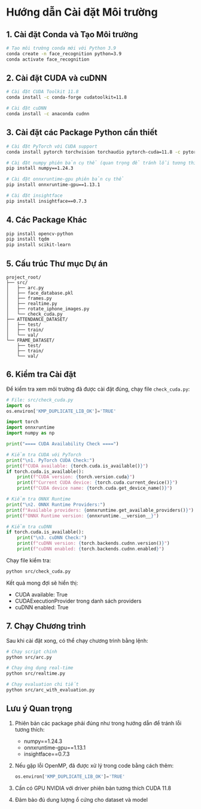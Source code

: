 # Hướng dẫn Cài đặt Môi trường

## 1. Cài đặt Conda và Tạo Môi trường

```bash
# Tạo môi trường conda mới với Python 3.9
conda create -n face_recognition python=3.9
conda activate face_recognition
```

## 2. Cài đặt CUDA và cuDNN

```bash
# Cài đặt CUDA Toolkit 11.8
conda install -c conda-forge cudatoolkit=11.8

# Cài đặt cuDNN
conda install -c anaconda cudnn
```

## 3. Cài đặt các Package Python cần thiết

```bash
# Cài đặt PyTorch với CUDA support
conda install pytorch torchvision torchaudio pytorch-cuda=11.8 -c pytorch -c nvidia

# Cài đặt numpy phiên bản cụ thể (quan trọng để tránh lỗi tương thích)
pip install numpy==1.24.3

# Cài đặt onnxruntime-gpu phiên bản cụ thể
pip install onnxruntime-gpu==1.13.1

# Cài đặt insightface
pip install insightface==0.7.3
```

## 4. Các Package Khác

```bash
pip install opencv-python
pip install tqdm
pip install scikit-learn
```

## 5. Cấu trúc Thư mục Dự án

```
project_root/
├── src/
│   ├── arc.py
│   ├── face_database.pkl
│   ├── frames.py
│   ├── realtime.py
│   ├── rotate_iphone_images.py
│   └── check_cuda.py
├── ATTENDANCE_DATASET/
│   ├── test/
│   ├── train/
│   └── val/
└── FRAME_DATASET/
    ├── test/
    ├── train/
    └── val/
```

## 6. Kiểm tra Cài đặt

Để kiểm tra xem môi trường đã được cài đặt đúng, chạy file `check_cuda.py`:

```python
# File: src/check_cuda.py
import os
os.environ['KMP_DUPLICATE_LIB_OK']='TRUE'

import torch
import onnxruntime
import numpy as np

print("==== CUDA Availability Check ====")

# Kiểm tra CUDA với PyTorch
print("\n1. PyTorch CUDA Check:")
print(f"CUDA available: {torch.cuda.is_available()}")
if torch.cuda.is_available():
    print(f"CUDA version: {torch.version.cuda}")
    print(f"Current CUDA device: {torch.cuda.current_device()}")
    print(f"CUDA device name: {torch.cuda.get_device_name()}")

# Kiểm tra ONNX Runtime
print("\n2. ONNX Runtime Providers:")
print(f"Available providers: {onnxruntime.get_available_providers()}")
print(f"ONNX Runtime version: {onnxruntime.__version__}")

# Kiểm tra cuDNN
if torch.cuda.is_available():
    print("\n3. cuDNN Check:")
    print(f"cuDNN version: {torch.backends.cudnn.version()}")
    print(f"cuDNN enabled: {torch.backends.cudnn.enabled}")
```

Chạy file kiểm tra:
```bash
python src/check_cuda.py
```

Kết quả mong đợi sẽ hiển thị:
- CUDA available: True
- CUDAExecutionProvider trong danh sách providers
- cuDNN enabled: True

## 7. Chạy Chương trình

Sau khi cài đặt xong, có thể chạy chương trình bằng lệnh:

```bash
# Chạy script chính
python src/arc.py

# Chạy ứng dụng real-time
python src/realtime.py

# Chạy evaluation chi tiết
python src/arc_with_evaluation.py
```

## Lưu ý Quan trọng

1. Phiên bản các package phải đúng như trong hướng dẫn để tránh lỗi tương thích:
   - numpy==1.24.3
   - onnxruntime-gpu==1.13.1
   - insightface==0.7.3

2. Nếu gặp lỗi OpenMP, đã được xử lý trong code bằng cách thêm:
   ```python
   os.environ['KMP_DUPLICATE_LIB_OK']='TRUE'
   ```

3. Cần có GPU NVIDIA với driver phiên bản tương thích CUDA 11.8

4. Đảm bảo đủ dung lượng ổ cứng cho dataset và model
